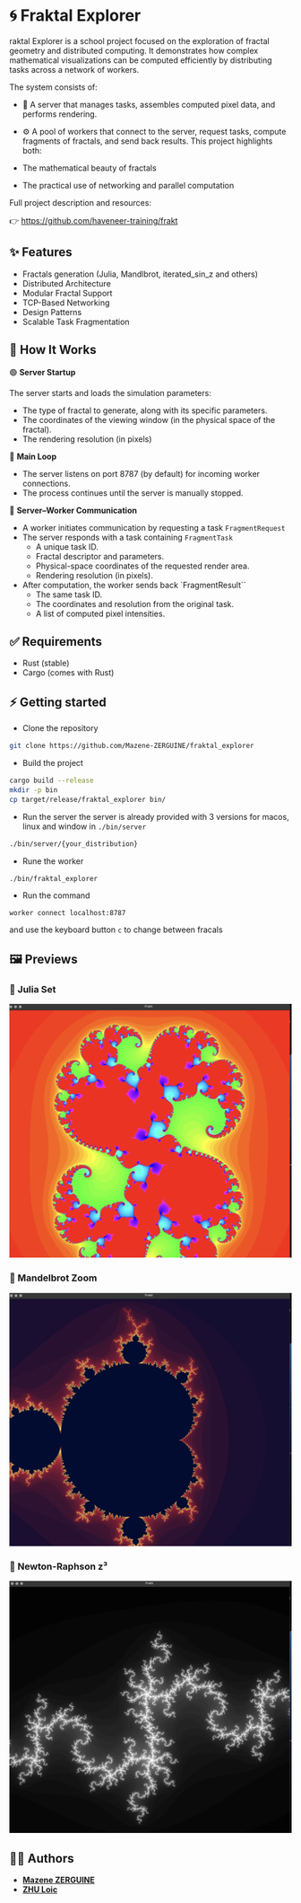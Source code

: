 
# 🌀 Fraktal Explorer

raktal Explorer is a school project focused on the exploration of fractal geometry and distributed computing. It demonstrates how complex mathematical visualizations can be computed efficiently by distributing tasks across a network of workers.

The system consists of:

- 🧠 A server that manages tasks, assembles computed pixel data, and performs rendering.

- ⚙️ A pool of workers that connect to the server, request tasks, compute fragments of fractals, and send back results.
  This project highlights both:

- The mathematical beauty of fractals
- The practical use of networking and parallel computation

Full project description and resources:

👉 https://github.com/haveneer-training/frakt


## ✨ Features

- Fractals generation (Julia, Mandlbrot, iterated_sin_z and others)
- Distributed Architecture
- Modular Fractal Support
- TCP-Based Networking
- Design Patterns
- Scalable Task Fragmentation


##  🧠 How It Works

🟢 **Server Startup**

The server starts and loads the simulation parameters:
- The type of fractal to generate, along with its specific parameters.
- The coordinates of the viewing window (in the physical space of the fractal).
- The rendering resolution (in pixels)

🔄 **Main Loop**

- The server listens on port 8787 (by default) for incoming worker connections.
- The process continues until the server is manually stopped.

🤝 **Server–Worker Communication**
- A worker initiates communication by requesting a task `FragmentRequest`
- The server responds with a task containing `FragmentTask`
    -  A unique task ID.
    - Fractal descriptor and parameters.
    - Physical-space coordinates of the requested render area.
    - Rendering resolution (in pixels).
- After computation, the worker sends back `FragmentResult``
    - The same task ID.
    - The coordinates and resolution from the original task.
    - A list of computed pixel intensities.


##  ✅ Requirements
- Rust (stable)
- Cargo (comes with Rust)

##  ⚡️ Getting started
- Clone the repository
```bash
git clone https://github.com/Mazene-ZERGUINE/fraktal_explorer
```

- Build the project
```bash
cargo build --release
mkdir -p bin
cp target/release/fraktal_explorer bin/
````

- Run the server
  the server is already provided with 3 versions for macos, linux and window in `./bin/server`

```bash
./bin/server/{your_distribution}
```

- Rune the worker
```bahs
./bin/fraktal_explorer
````

- Run the command
```bash
worker connect localhost:8787 
```

and use the keyboard button `c` to change between fracals

## 🖼️ Previews

### 🔹 Julia Set
![Julia Set](./preview/julia_set.png)

### 🔹 Mandelbrot Zoom
![Mandelbrot Zoom](./preview/mandelbrot_zoom.png)

### 🔹 Newton-Raphson z³
![Newton Raphson Z3](preview/newton_raphson_z3.png)


## 👨‍💻 Authors

- **[Mazene ZERGUINE](https://github.com/Mazene-ZERGUINE)**
- **[ZHU Loic](https://github.com/LoicZHU)**


